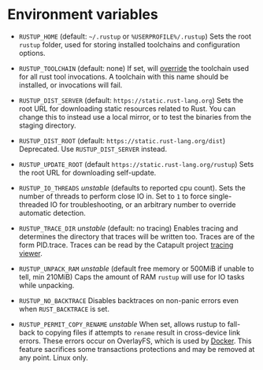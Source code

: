 # Environment variables

- `RUSTUP_HOME` (default: `~/.rustup` or `%USERPROFILE%/.rustup`) Sets the
  root `rustup` folder, used for storing installed toolchains and
  configuration options.

- `RUSTUP_TOOLCHAIN` (default: none) If set, will [override] the toolchain
  used for all rust tool invocations. A toolchain with this name should be
  installed, or invocations will fail.

- `RUSTUP_DIST_SERVER` (default: `https://static.rust-lang.org`) Sets the root
  URL for downloading static resources related to Rust. You can change this to
  instead use a local mirror, or to test the binaries from the staging
  directory.

- `RUSTUP_DIST_ROOT` (default: `https://static.rust-lang.org/dist`)
  Deprecated. Use `RUSTUP_DIST_SERVER` instead.

- `RUSTUP_UPDATE_ROOT` (default `https://static.rust-lang.org/rustup`) Sets
  the root URL for downloading self-update.

- `RUSTUP_IO_THREADS` *unstable* (defaults to reported cpu count). Sets the
  number of threads to perform close IO in. Set to `1` to force
  single-threaded IO for troubleshooting, or an arbitrary number to override
  automatic detection.

- `RUSTUP_TRACE_DIR` *unstable* (default: no tracing) Enables tracing and
  determines the directory that traces will be written too. Traces are of the
  form PID.trace. Traces can be read by the Catapult project [tracing viewer].

- `RUSTUP_UNPACK_RAM` *unstable* (default free memory or 500MiB if unable to tell, min 210MiB) Caps the amount of
  RAM `rustup` will use for IO tasks while unpacking.

- `RUSTUP_NO_BACKTRACE` Disables backtraces on non-panic errors even when
  `RUST_BACKTRACE` is set.

- `RUSTUP_PERMIT_COPY_RENAME` *unstable* When set, allows rustup to fall-back
  to copying files if attempts to `rename` result in cross-device link
  errors. These errors occur on OverlayFS, which is used by [Docker][dc]. This
  feature sacrifices some transactions protections and may be removed at any
  point. Linux only.

[dc]: https://docs.docker.com/storage/storagedriver/overlayfs-driver/#modifying-files-or-directories
[override]: overrides.md
[tracing viewer]: https://github.com/catapult-project/catapult/blob/master/tracing/README.md
